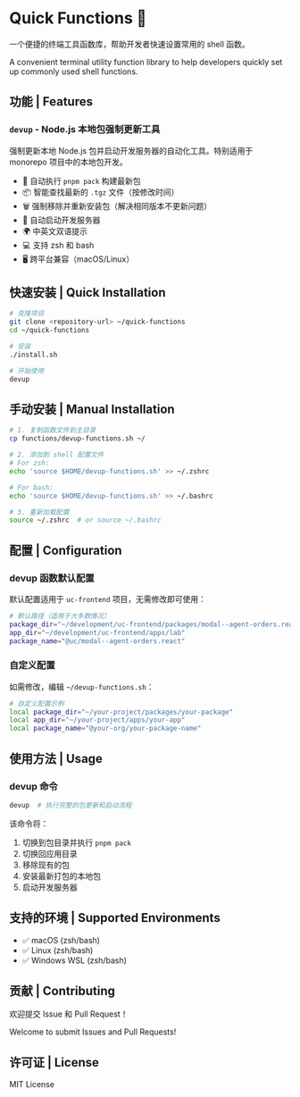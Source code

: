# Quick Functions 🚀

一个便捷的终端工具函数库，帮助开发者快速设置常用的 shell 函数。

A convenient terminal utility function library to help developers quickly set up commonly used shell functions.

## 功能 | Features

### `devup` - Node.js 本地包强制更新工具
强制更新本地 Node.js 包并启动开发服务器的自动化工具。特别适用于 monorepo 项目中的本地包开发。

- 🔄 自动执行 `pnpm pack` 构建最新包
- 📦 智能查找最新的 `.tgz` 文件（按修改时间）
- 🗑️ 强制移除并重新安装包（解决相同版本不更新问题）
- 🚀 自动启动开发服务器
- 🌍 中英文双语提示
- 💻 支持 zsh 和 bash
- 🖥️ 跨平台兼容（macOS/Linux）

## 快速安装 | Quick Installation

```bash
# 克隆项目
git clone <repository-url> ~/quick-functions
cd ~/quick-functions

# 安装
./install.sh

# 开始使用
devup
```

## 手动安装 | Manual Installation

```bash
# 1. 复制函数文件到主目录
cp functions/devup-functions.sh ~/

# 2. 添加到 shell 配置文件
# For zsh:
echo 'source $HOME/devup-functions.sh' >> ~/.zshrc

# For bash:
echo 'source $HOME/devup-functions.sh' >> ~/.bashrc

# 3. 重新加载配置
source ~/.zshrc  # or source ~/.bashrc
```

## 配置 | Configuration

### devup 函数默认配置
默认配置适用于 `uc-frontend` 项目，无需修改即可使用：

```bash
# 默认路径（适用于大多数情况）
package_dir="~/development/uc-frontend/packages/modal--agent-orders.react"
app_dir="~/development/uc-frontend/apps/lab"
package_name="@uc/modal--agent-orders.react"
```

### 自定义配置
如需修改，编辑 `~/devup-functions.sh`：

```bash
# 自定义配置示例
local package_dir="~/your-project/packages/your-package"
local app_dir="~/your-project/apps/your-app"
local package_name="@your-org/your-package-name"
```

## 使用方法 | Usage

### devup 命令
```bash
devup  # 执行完整的包更新和启动流程
```

该命令将：
1. 切换到包目录并执行 `pnpm pack`
2. 切换回应用目录
3. 移除现有的包
4. 安装最新打包的本地包
5. 启动开发服务器

## 支持的环境 | Supported Environments

- ✅ macOS (zsh/bash)
- ✅ Linux (zsh/bash)
- ✅ Windows WSL (zsh/bash)

## 贡献 | Contributing

欢迎提交 Issue 和 Pull Request！

Welcome to submit Issues and Pull Requests!

## 许可证 | License

MIT License
